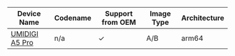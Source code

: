 |Device Name	| Codename	| Support from OEM | Image Type |	Architecture |
|---------------------------|-------------------|----------------|---------------|---------|
| [UMIDIGI A5 Pro](https://github.com/phhusson/treble_experimentations/wiki/UMIDIGI-A5-Pro)                    | n/a              | ✓ | A/B | arm64 |